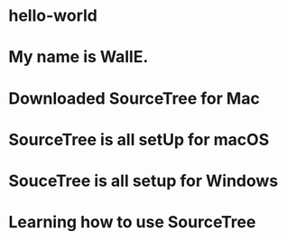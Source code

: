 # hello-world
# My name is WallE.
# Downloaded SourceTree for Mac
# SourceTree is all setUp for macOS
# SouceTree is all setup for Windows
# Learning how to use SourceTree
